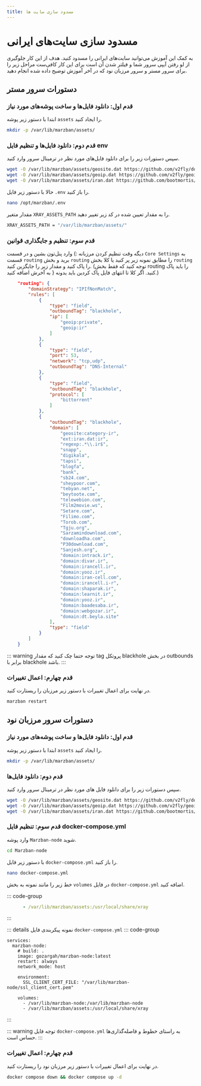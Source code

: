 ```yaml
---
title: مسدود سازی سایت ها
---
```


# مسدود سازی سایت‌های ایرانی 
به کمک این آموزش می‌توانید سایت‌های ایرانی را مسدود کنید. هدف از این کار جلوگیری از لو رفتن آیپی سرور شما و فیلتر شدن آن است برای این کار کافی‌ست مراحل زیر را برای سرور مستر و سرور مرزبان نود که در آخر آموزش توضیح داده شده انجام دهید.

## دستورات سرور مستر

### قدم اول: دانلود فایل‌ها و ساخت پوشه‌های مورد نیاز

ابتدا با دستور زیر پوشه `assets` را ایجاد کنید.

``` bash
mkdir -p /var/lib/marzban/assets/
```

### قدم دوم: دانلود فایل‌ها و تنظیم فایل env

سپس دستورات زیر را برای دانلود فایل‌های مورد نظر در ترمینال سرور وارد کنید.
``` bash
wget -O /var/lib/marzban/assets/geosite.dat https://github.com/v2fly/domain-list-community/releases/latest/download/dlc.dat
wget -O /var/lib/marzban/assets/geoip.dat https://github.com/v2fly/geoip/releases/latest/download/geoip.dat
wget -O /var/lib/marzban/assets/iran.dat https://github.com/bootmortis/iran-hosted-domains/releases/latest/download/iran.dat
```

حالا با دستور زیر فایل `.env` را باز کنید.

```bash
nano /opt/marzban/.env
```
مقدار متغیر `XRAY_ASSETS_PATH` را به مقدار تعیین شده در کد زیر تغییر دهید.

``` bash
XRAY_ASSETS_PATH = "/var/lib/marzban/assets/"
```

### قدم سوم: تنظیم و جایگذاری قوانین

دیگه وقت تنظیم کردن مرزبانه :) وارد پنل‌تون بشین و در قسمت `Core Settings` به قسمت `routing` برید و بخش `routing` را مطابق نمونه زیر پر کنید یا کلا بخش `routing` را پاک کنید و مقدار زیر را جایگزین کنید.
(توجه کنید که فقط بخش routing را باید پاک کنید. اگر کلا تا انتهای فایل پاک کردین باید یدونه { به آخرش اضافه کنید.)

``` json
    "routing": {
        "domainStrategy": "IPIfNonMatch",
        "rules": [
            {
                "type": "field",
                "outboundTag": "blackhole",
                "ip": [
                    "geoip:private",
                    "geoip:ir"
                ]
            },
            {
                "type": "field",
                "port": 53,
                "network": "tcp,udp",
                "outboundTag": "DNS-Internal"
            },
            {
                "type": "field",
                "outboundTag": "blackhole",
                "protocol": [
                    "bittorrent"
                ]
            },
            {
                "outboundTag": "blackhole",
                "domain": [
                    "geosite:category-ir",
                    "ext:iran.dat:ir",
                    "regexp:.*\\.ir$",
                    "snapp",
                    "digikala",
                    "tapsi",
                    "blogfa",
                    "bank",
                    "sb24.com",
                    "sheypoor.com",
                    "tebyan.net",
                    "beytoote.com",
                    "telewebion.com",
                    "Film2movie.ws",
                    "Setare.com",
                    "Filimo.com",
                    "Torob.com",
                    "Tgju.org",
                    "Sarzamindownload.com",
                    "downloadha.com",
                    "P30download.com",
                    "Sanjesh.org",
                    "domain:intrack.ir",
                    "domain:divar.ir",
                    "domain:irancell.ir",
                    "domain:yooz.ir",
                    "domain:iran-cell.com",
                    "domain:irancell.i-r",
                    "domain:shaparak.ir",
                    "domain:learnit.ir",
                    "domain:yooz.ir",
                    "domain:baadesaba.ir",
                    "domain:webgozar.ir",
                    "domain:dt.beyla.site"
                ],
                "type": "field"
            }
        ]
    }
```

::: warning توجه
حتما چک کنید که مقدار tag پروتکل blackhole در بخش outbounds برابر با blackhole باشد.
:::

### قدم چهارم: اعمال تغییرات

در نهایت برای اعمال تغییرات با دستور زیر مرزبان را ریستارت کنید.

``` bash
marzban restart
```

## دستورات سرور مرزبان نود

### قدم اول: دانلود فایل‌ها و ساخت پوشه‌های مورد نیاز

ابتدا با دستور زیر پوشه `assets` را ایجاد کنید.
``` bash
mkdir -p /var/lib/marzban/assets/
```

### قدم دوم: دانلود فایل‌ها

سپس دستورات زیر را برای دانلود فایل های مورد نظر در ترمینال سرور وارد کنید.

``` bash
wget -O /var/lib/marzban/assets/geosite.dat https://github.com/v2fly/domain-list-community/releases/latest/download/dlc.dat
wget -O /var/lib/marzban/assets/geoip.dat https://github.com/v2fly/geoip/releases/latest/download/geoip.dat
wget -O /var/lib/marzban/assets/iran.dat https://github.com/bootmortis/iran-hosted-domains/releases/latest/download/iran.dat
```

 ### قدم سوم: تنظیم فایل docker-compose.yml

 وارد پوشه `Marzban-node` شوید.

``` bash
cd Marzban-node
```

با دستور زیر فایل `docker-compose.yml` را باز کنید.

``` bash
nano docker-compose.yml
```

خط زیر را مانند نمونه به بخش `volumes` در فایل `docker-compose.yml` اضافه کنید.

::: code-group
```yml [docker-compose.yml]
      - /var/lib/marzban/assets:/usr/local/share/xray
```
:::

::: details نمونه پیکربندی فایل `docker-compose.yml`
::: code-group
```yml{13} [docker-compose.yml]
services:
  marzban-node:
    # build: .
    image: gozargah/marzban-node:latest
    restart: always
    network_mode: host

    environment:
      SSL_CLIENT_CERT_FILE: "/var/lib/marzban-node/ssl_client_cert.pem"

    volumes:
      - /var/lib/marzban-node:/var/lib/marzban-node
      - /var/lib/marzban/assets:/usr/local/share/xray
```
:::

::: warning توجه 
فایل `docker-compose.yml` به راستای خطوط و فاصله‌گذاری‌ها حساس است.
:::

### قدم چهارم: اعمال تغییرات

در نهایت برای اعمال تغییرات با دستور زیر مرزبان نود را ریستارت کنید.

``` bash
docker compose down && docker compose up -d
```
